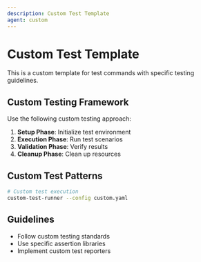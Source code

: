 ```yaml
---
description: Custom Test Template
agent: custom
---
```


# Custom Test Template

This is a custom template for test commands with specific testing guidelines.

## Custom Testing Framework

Use the following custom testing approach:

1. **Setup Phase**: Initialize test environment
2. **Execution Phase**: Run test scenarios
3. **Validation Phase**: Verify results
4. **Cleanup Phase**: Clean up resources

## Custom Test Patterns

```bash
# Custom test execution
custom-test-runner --config custom.yaml
```

## Guidelines

- Follow custom testing standards
- Use specific assertion libraries
- Implement custom test reporters
